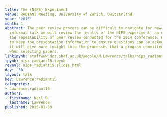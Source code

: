 ```yaml
---
title: The {NIPS} Experiment
venue: RADIANT Meeting, University of Zurich, Switzerland
year: '2015'
month: 1
abstract: The peer review process can be difficult to navigate for newcomers. In this
  informal talk we will review the results of the NIPS experiment, an experiment on
  the repeatability of peer review conducted for the 2014 conference. We will try
  to keep the presentation information to ensure questions can be asked. With luck
  it will give more insight into the processes that a program committee goes through
  when selecting papers.
linkipynb: staffwww.dcs.shef.ac.uk/people/N.Lawrence/talks/nips_radiant15.ipynb
ipynb: nips_radiant15.ipynb
reveal: nips_radiant15.slides.html
day: '30'
layout: talk
key: Lawrence:radiant15
categories:
- Lawrence:radiant15
authors:
- firstname: Neil D.
  lastname: Lawrence
published: 2015-01-30
---
```

